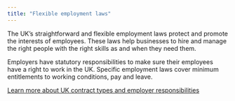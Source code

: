 ```yaml
---
title: "Flexible employment laws"
---
```

The UK’s straightforward and flexible employment laws protect and promote the interests of employees. These laws help businesses to hire and manage the right people with the right skills as and when they need them.
 
Employers have statutory responsibilities to make sure their employees have a right to work in the UK. Specific employment laws cover minimum entitlements to working conditions, pay and leave. 


[Learn more about UK contract types and employer responsibilities](https://www.gov.uk/contract-types-and-employer-responsibilities/overview)
